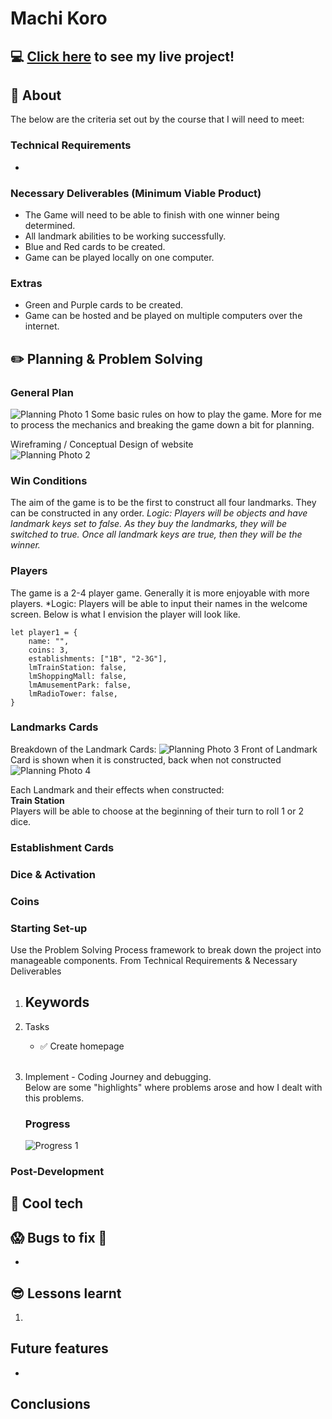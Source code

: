 # Machi Koro


## :computer: [Click here]() to see my live project!

## :page_facing_up: About
The below are the criteria set out by the course that I will need to meet:
### Technical Requirements
-   


### Necessary Deliverables (Minimum Viable Product)
-   The Game will need to be able to finish with one winner being determined.
-   All landmark abilities to be working successfully.
-   Blue and Red cards to be created. 
-   Game can be played locally on one computer.


### Extras
-   Green and Purple cards to be created.
-   Game can be hosted and be played on multiple computers over the internet.

 
## :pencil2: Planning & Problem Solving
### General Plan
![Planning Photo 1](/images/Planning_01.jpg)
Some basic rules on how to play the game. More for me to process the mechanics and breaking the game down a bit for planning. 

Wireframing / Conceptual Design of website <br/> 
![Planning Photo 2](/images/Planning_02.jpg)

### Win Conditions
The aim of the game is to be the first to construct all four landmarks. They can be constructed in any order.
    *Logic: Players will be objects and have landmark keys set to false. As they buy the landmarks, they will be switched to true. Once all landmark keys are true, then they will be the winner.*

### Players
The game is a 2-4 player game. Generally it is more enjoyable with more players. 
    *Logic: Players will be able to input their names in the welcome screen. Below is what I envision the player will look like.

```
let player1 = {
    name: "",
    coins: 3,
    establishments: ["1B", "2-3G"],
    lmTrainStation: false,
    lmShoppingMall: false,
    lmAmusementPark: false,
    lmRadioTower: false,
}
```

### Landmarks Cards
Breakdown of the Landmark Cards:
![Planning Photo 3](/images/Planning_03.jpg)
Front of Landmark Card is shown when it is constructed, back when not constructed
![Planning Photo 4](/images/Planning_04.jpg)

Each Landmark and their effects when constructed:<br/> 
**Train Station**<br/> 
Players will be able to choose at the beginning of their turn to roll 1 or 2 dice. 


### Establishment Cards

### Dice & Activation



### Coins

### Starting Set-up


Use the Problem Solving Process framework to break down the project into manageable components. From Technical Requirements & Necessary Deliverables
1.  Keywords 
    -



2.  Tasks <br/>
    - :white_check_mark: Create homepage
    <br/>
    

3.  Implement - Coding Journey and debugging.<br/> 
    Below are some "highlights" where problems arose and how I dealt with this problems. <br/> 

    ### Progress
    ![Progress 1](./images/Progress_01.png)
    
### Post-Development




## :rocket: Cool tech



## :scream: Bugs to fix :bug:
- 

## :sunglasses: Lessons learnt
1.  


## Future features
- 

## Conclusions

